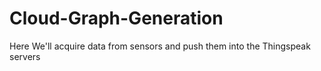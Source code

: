 # Cloud-Graph-Generation
Here We'll acquire data from sensors and push them into the Thingspeak servers
